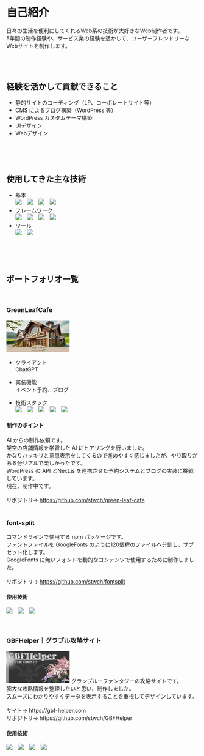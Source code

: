 # 自己紹介
日々の生活を便利にしてくれるWeb系の技術が大好きなWeb制作者です。<br />
5年間の制作経験や、サービス業の経験を活かして、ユーザーフレンドリーなWebサイトを制作します。<br />
<br />
<br />
<br />

## 経験を活かして貢献できること
- 静的サイトのコーディング（LP、コーポレートサイト等）
- CMS によるブログ構築（WordPress 等）
- WordPress カスタムテーマ構築
- UIデザイン
- Webデザイン<br />
<br />
<br />
<br />

## 使用してきた主な技術
- 基本<br />
<img src="https://img.shields.io/badge/-HTML-333.svg?logo=html5&style=flat">　<img src="https://img.shields.io/badge/-CSS-333.svg?logo=css&style=flat">　<img src="https://img.shields.io/badge/-JavaScript-333.svg?logo=javascript&style=flat">　<img src="https://img.shields.io/badge/-TypeScript-333.svg?logo=typescript&style=flat">
- フレームワーク<br />
<img src="https://img.shields.io/badge/-React-333.svg?logo=react&style=flat">　<img src="https://img.shields.io/badge/-Next.js-333.svg?logo=nextdotjs&style=flat">　<img src="https://img.shields.io/badge/-Astro-333.svg?logo=astro&style=flat">　<img src="https://img.shields.io/badge/-WordPress-333.svg?logo=wordpress&style=flat">
- ツール<br />
<img src="https://img.shields.io/badge/-Figma-333.svg?logo=figma&style=flat">　<img src="https://img.shields.io/badge/-GitHub-333.svg?logo=github&style=flat"><br />
<br />
<br />
<br />

## ポートフォリオ一覧
<br />

### GreenLeafCafe
<img src="./green-leaf-cafe-top.webp" alt="GreenLeafCafe" style="width:33%;max-width:300px;" />

- クライアント<br />
ChatGPT

- 実装機能<br />
イベント予約、ブログ
  
- 技術スタック<br />
<img src="https://img.shields.io/badge/-Next.js-333.svg?logo=nextdotjs&style=flat">　<img src="https://img.shields.io/badge/-WordPress-333.svg?logo=wordpress&style=flat">　<img src="https://img.shields.io/badge/-HTML-333.svg?logo=html5&style=flat">　<img src="https://img.shields.io/badge/-CSS-333.svg?logo=css&style=flat">　<img src="https://img.shields.io/badge/-TypeScript-333.svg?logo=typescript&style=flat">

#### 制作のポイント
AI からの制作依頼です。<br />
架空の店舗情報を学習した AI にヒアリングを行いました。<br />
かなりハッキリと意思表示をしてくるので進めやすく感じましたが、やり取りがある分リアルで楽しかったです。<br />
WordPress の API とNext.js を連携させた予約システムとブログの実装に挑戦しています。<br />
現在、制作中です。<br />
<br />
リポジトリ→ https://github.com/stwch/green-leaf-cafe <br />
<br />

### font-split
コマンドラインで使用する npm パッケージです。<br />
フォントファイルを GoogleFonts のように120個程のファイルへ分割し、サブセット化します。<br />
GoogleFonts に無いフォントを動的なコンテンツで使用するために制作しました。<br />
<br />
リポジトリ→ https://github.com/stwch/fontsplit <br />

#### 使用技術
<img src="https://img.shields.io/badge/-npm-333.svg?logo=npm&style=flat">　<img src="https://img.shields.io/badge/-Node.js-333.svg?logo=nodedotjs&style=flat">　<img src="https://img.shields.io/badge/-TypeScript-333.svg?logo=typescript&style=flat">

<br />

### GBFHelper｜グラブル攻略サイト
<img src="./feature-top.jpg" alt="GBFHelper" style="width:33%;max-width:300px;" />
グランブルーファンタジーの攻略サイトです。<br />
膨大な攻略情報を整理したいと思い、制作しました。<br />
スムーズにわかりやすくデータを表示することを重視してデザインしています。<br />
<br />
サイト→ https://gbf-helper.com <br />
リポジトリ→ https://github.com/stwch/GBFHelper <br />

#### 使用技術
<img src="https://img.shields.io/badge/-astro-333.svg?logo=astro&style=flat">　<img src="https://img.shields.io/badge/-React-333.svg?logo=react&style=flat">　<img src="https://img.shields.io/badge/-TypeScript-333.svg?logo=typescript&style=flat">　<img src="https://img.shields.io/badge/-CSS-333.svg?logo=css&style=flat">
